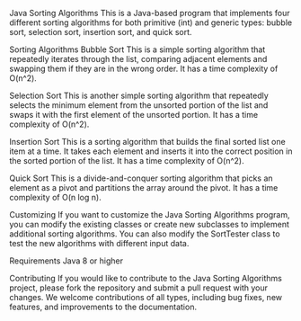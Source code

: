 Java Sorting Algorithms
This is a Java-based program that implements four different sorting algorithms for both primitive (int) and generic types: bubble sort, selection sort, insertion sort, and quick sort.

Sorting Algorithms
Bubble Sort
This is a simple sorting algorithm that repeatedly iterates through the list, comparing adjacent elements and swapping them if they are in the wrong order. It has a time complexity of O(n^2).

Selection Sort
This is another simple sorting algorithm that repeatedly selects the minimum element from the unsorted portion of the list and swaps it with the first element of the unsorted portion. It has a time complexity of O(n^2).

Insertion Sort
This is a sorting algorithm that builds the final sorted list one item at a time. It takes each element and inserts it into the correct position in the sorted portion of the list. It has a time complexity of O(n^2).

Quick Sort
This is a divide-and-conquer sorting algorithm that picks an element as a pivot and partitions the array around the pivot. It has a time complexity of O(n log n).

Customizing
If you want to customize the Java Sorting Algorithms program, you can modify the existing classes or create new subclasses to implement additional sorting algorithms. You can also modify the SortTester class to test the new algorithms with different input data.

Requirements
Java 8 or higher

Contributing
If you would like to contribute to the Java Sorting Algorithms project, please fork the repository and submit a pull request with your changes. We welcome contributions of all types, including bug fixes, new features, and improvements to the documentation.
